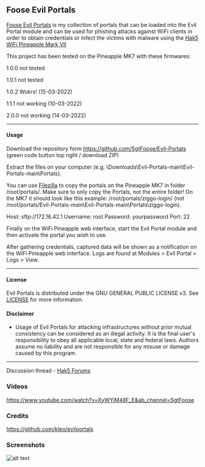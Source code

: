 ## Foose Evil Portals

[Foose Evil Portals](https://github.com/SgtFoose/Evil-Portals) is my collection of portals that can be loaded into the Evil Portal module and can be used for phishing attacks against WiFi clients in order to obtain credentials or infect the victims with malware using the [Hak5](https://hak5.org/) [WiFi Pineapple Mark VII](https://wifipineapple.com/) 

This project has been tested on the Pineapple MK7 with these firmwares:

1.0.0 not tested

1.0.1 not tested

1.0.2 Wokrs! (15-03-2022)

1.1.1 not working (10-03-2022)

2.0.0 not working (14-03-2022)


---

#### Usage

Download the repository form https://github.com/SgtFoose/Evil-Portals (green code button top right / download ZIP)

Extract the files on your computer (e.g. \Downloads\Evil-Portals-main\Evil-Portals-main\Portals).

You can use [Filezilla](https://filezilla-project.org/) to copy the portals on the Pineapple MK7 in folder /root/portals/.
Make sure to only copy the Portals, not the entire folder! On the MK7 it should look like this example: /root/portals/ziggo-login/ (not /root/portals/Evil-Portals-main\Evil-Portals-main\Portals\ziggo-login).

Host: sftp://172.16.42.1 Username: root Password: yourpassword Port: 22

Finally on the WiFi Pineapple web interface, start the Evil Portal module and then activate the portal you wish to use.

After gathering credentials, captured data will be shown as a notification on the WiFi Pineapple web interface. Logs are found at Modules > Evil Portal > Logs > View.

---
#### License
Evil Portals is distributed under the GNU GENERAL PUBLIC LICENSE v3. See [LICENSE](https://github.com/SgtFoose/Evil-Portals/blob/main/LICENSE) for more information.

#### Disclaimer
* Usage of Evil Portals for attacking infrastructures without prior mutual consistency can be considered as an illegal activity. It is the final user's responsibility to obey all applicable local, state and federal laws. Authors assume no liability and are not responsible for any misuse or damage caused by this program.

---

Discussion thread - [Hak5 Forums](https://forums.hak5.org/index.php?/topic/39856-evil-portals/)

### Videos
https://www.youtube.com/watch?v=XyWYiM48F_E&ab_channel=SgtFoose

### Credits
https://github.com/kleo/evilportals

### Screenshots
![alt text](https://user-images.githubusercontent.com/17387175/158378292-32af4781-31b7-4ce8-aae0-f09285bc9262.png?raw=true)
